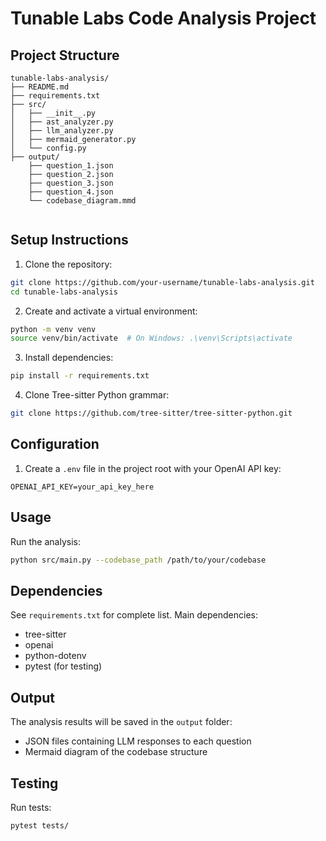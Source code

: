 # Tunable Labs Code Analysis Project

## Project Structure
```
tunable-labs-analysis/
├── README.md
├── requirements.txt
├── src/
│   ├── __init__.py
│   ├── ast_analyzer.py
│   ├── llm_analyzer.py
│   ├── mermaid_generator.py
│   └── config.py
├── output/
    ├── question_1.json
    ├── question_2.json
    ├── question_3.json
    ├── question_4.json
    └── codebase_diagram.mmd


```

## Setup Instructions

1. Clone the repository:
```bash
git clone https://github.com/your-username/tunable-labs-analysis.git
cd tunable-labs-analysis
```

2. Create and activate a virtual environment:
```bash
python -m venv venv
source venv/bin/activate  # On Windows: .\venv\Scripts\activate
```

3. Install dependencies:
```bash
pip install -r requirements.txt
```

4. Clone Tree-sitter Python grammar:
```bash
git clone https://github.com/tree-sitter/tree-sitter-python.git
```

## Configuration

1. Create a `.env` file in the project root with your OpenAI API key:
```
OPENAI_API_KEY=your_api_key_here
```

## Usage

Run the analysis:
```bash
python src/main.py --codebase_path /path/to/your/codebase
```

## Dependencies

See `requirements.txt` for complete list. Main dependencies:
- tree-sitter
- openai
- python-dotenv
- pytest (for testing)

## Output

The analysis results will be saved in the `output` folder:
- JSON files containing LLM responses to each question
- Mermaid diagram of the codebase structure

## Testing

Run tests:
```bash
pytest tests/
```
